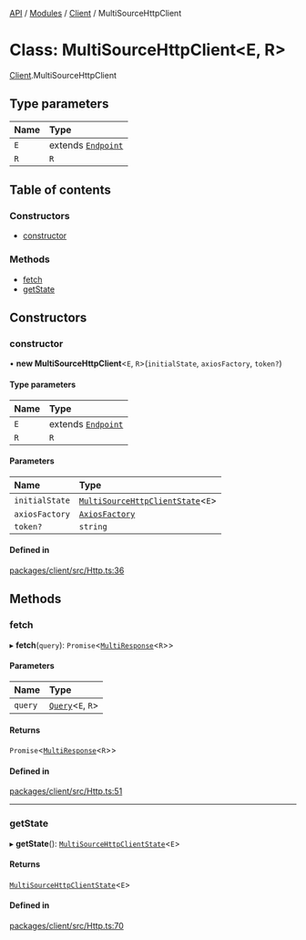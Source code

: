 [API](../API.md) / [Modules](../modules.md) / [Client](../modules/Client.md) / MultiSourceHttpClient

# Class: MultiSourceHttpClient<E, R\>

[Client](../modules/Client.md).MultiSourceHttpClient

## Type parameters

| Name | Type |
| :------ | :------ |
| `E` | extends [`Endpoint`](../interfaces/Client.Endpoint.md) |
| `R` | `R` |

## Table of contents

### Constructors

- [constructor](Client.MultiSourceHttpClient.md#constructor)

### Methods

- [fetch](Client.MultiSourceHttpClient.md#fetch)
- [getState](Client.MultiSourceHttpClient.md#getstate)

## Constructors

### constructor

• **new MultiSourceHttpClient**<`E`, `R`\>(`initialState`, `axiosFactory`, `token?`)

#### Type parameters

| Name | Type |
| :------ | :------ |
| `E` | extends [`Endpoint`](../interfaces/Client.Endpoint.md) |
| `R` | `R` |

#### Parameters

| Name | Type |
| :------ | :------ |
| `initialState` | [`MultiSourceHttpClientState`](../interfaces/Client.MultiSourceHttpClientState.md)<`E`\> |
| `axiosFactory` | [`AxiosFactory`](Client.AxiosFactory.md) |
| `token?` | `string` |

#### Defined in

[packages/client/src/Http.ts:36](https://github.com/logion-network/logion-api/blob/main/packages/client/src/Http.ts#L36)

## Methods

### fetch

▸ **fetch**(`query`): `Promise`<[`MultiResponse`](../modules/Client.md#multiresponse)<`R`\>\>

#### Parameters

| Name | Type |
| :------ | :------ |
| `query` | [`Query`](../modules/Client.md#query)<`E`, `R`\> |

#### Returns

`Promise`<[`MultiResponse`](../modules/Client.md#multiresponse)<`R`\>\>

#### Defined in

[packages/client/src/Http.ts:51](https://github.com/logion-network/logion-api/blob/main/packages/client/src/Http.ts#L51)

___

### getState

▸ **getState**(): [`MultiSourceHttpClientState`](../interfaces/Client.MultiSourceHttpClientState.md)<`E`\>

#### Returns

[`MultiSourceHttpClientState`](../interfaces/Client.MultiSourceHttpClientState.md)<`E`\>

#### Defined in

[packages/client/src/Http.ts:70](https://github.com/logion-network/logion-api/blob/main/packages/client/src/Http.ts#L70)
